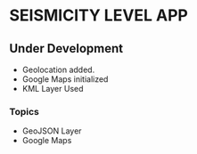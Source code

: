 <h1>SEISMICITY LEVEL APP</h1>
<h2>Under Development</h2>

  <ul>
  <li>Geolocation added.</li>
  <li>Google Maps initialized</li>
  <li>KML Layer Used</li>
</ul>

<h3>Topics</h3>
  <ul>
  <li>GeoJSON Layer</li>
  <li>Google Maps</li>
  
</ul>
